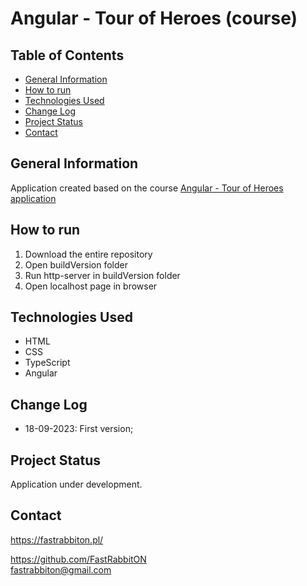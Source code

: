# Angular - Tour of Heroes (course)

## Table of Contents

* [General Information](#general-information)
* [How to run](#how-to-run)
* [Technologies Used](#technologies-used)
* [Change Log](#change-log)
* [Project Status](#project-status)
* [Contact](#contact)

## General Information
Application created based on the course [Angular - Tour of Heroes application](https://angular.io/tutorial/tour-of-heroes)

## How to run
 1. Download the entire repository
 2. Open buildVersion folder
 3. Run http-server in buildVersion folder
 4. Open localhost page in browser

## Technologies Used
- HTML
- CSS
- TypeScript
- Angular

## Change Log
- 18-09-2023: First version;

## Project Status
Application under development.

## Contact
https://fastrabbiton.pl/

https://github.com/FastRabbitON \
fastrabbiton@gmail.com





